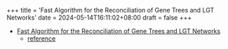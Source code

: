 +++
title = 'Fast Algorithm for the Reconciliation of Gene Trees and LGT Networks'
date = 2024-05-14T16:11:02+08:00
draft = false 
+++

- [Fast Algorithm for the Reconciliation of Gene Trees and LGT Networks](https://365nthu-my.sharepoint.com/:p:/g/personal/112062547_office365_nthu_edu_tw/EZ79encoLrFLvKqG8L_iWCcBpF17JpnDihSLi2xxG1j3qw?e=BUXxsa)
    - [reference](https://365nthu-my.sharepoint.com/:w:/g/personal/112062547_office365_nthu_edu_tw/EdK4kt20i0xBob2i72YYUP4BT2Y_DMbmTGF6ehfQSHaAfw?e=W0rufa)
